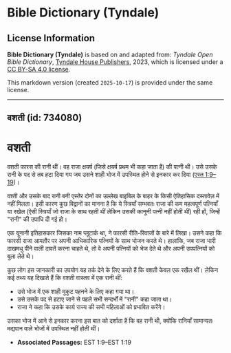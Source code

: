 # Bible Dictionary (Tyndale)

## License Information

**Bible Dictionary (Tyndale)** is based on and adapted from: _Tyndale Open Bible Dictionary_, [Tyndale House Publishers](https://tyndaleopenresources.com/), 2023, which is licensed under a [CC BY-SA 4.0 license](https://creativecommons.org/licenses/by-sa/4.0/legalcode.en).

This markdown version (created `2025-10-17`) is provided under the same license.



--------------------------------

## वशती (id: 734080)

वशती
====

वशती फारस की रानी थीं। वह राजा क्षयर्ष (जिसे क्षयर्ष प्रथम भी कहा जाता है) की पत्नी थी। उसे उसके रानी के पद से तब हटा दिया गय जब उसने शाही भोज में उपस्थित होने से इनकार कर दिया ([एस्त 1:9–19](https://ref.ly/Esth1:9-Esth1:19))।

वश्ती और उसके बाद रानी बनी एस्तेर दोनों का उल्लेख बाइबिल के बाहर के किसी ऐतिहासिक दस्तावेज़ में नहीं मिलता। इसी कारण कुछ विद्वानों का मानना है कि ये स्त्रियाँ सम्भवतः राजा की कम महत्वपूर्ण पत्नियाँ या रखेल (ऐसी स्त्रियाँ जो राजा के साथ रहती थीं लेकिन उसकी कानूनी पत्नी नहीं होती थीं) रही हों, जिन्हें "रानी" की उपाधि दी गई हो।

एक यूनानी इतिहासकार जिसका नाम प्लूटार्क था, ने फारसी रीति\-रिवाजों के बारे में लिखा। उसने कहा कि फारसी राजा आमतौर पर अपनी आधिकारिक पत्नियों के साथ भोजन करते थे। हालांकि, जब राजा भारी दाखमधु पीने वाली दावतें करना चाहते थे, तो वे अपनी पत्नियों को भेज देते थे और अपनी उपपत्नियों को बुला लेते थे।

कुछ लोग इस जानकारी का उपयोग यह तर्क देने के लिए करते हैं कि वशती केवल एक रखैल थीं। लेकिन कई तथ्य यह दिखाते हैं कि वशती वास्तव में एक रानी थीं:

* उसे भोज में एक शाही मुकुट पहनने के लिए कहा गया था।
* उसे उसके पद से हटाए जाने से पहले सभी सन्दर्भों में "रानी" कहा जाता था।
* राजा ने कहा कि उसके कार्य राज्य की सभी महिलाओं को प्रभावित करेंगे।

उसका भोज में आने से इनकार करना इस बात को दर्शाता है कि वह रानी थी, क्योंकि रानियाँ सामान्यतः मद्यपान वाले भोजों में उपस्थित नहीं होती थीं।

* **Associated Passages:** EST 1:9–EST 1:19

